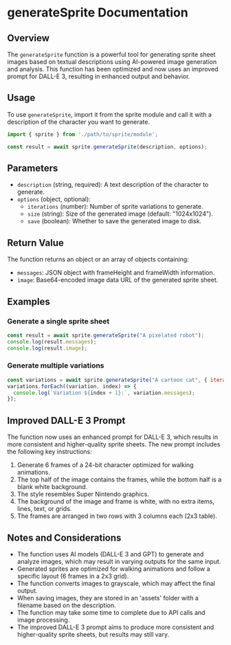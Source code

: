# generateSprite Documentation

## Overview

The `generateSprite` function is a powerful tool for generating sprite sheet images based on textual descriptions using AI-powered image generation and analysis. This function has been optimized and now uses an improved prompt for DALL-E 3, resulting in enhanced output and behavior.

## Usage

To use `generateSprite`, import it from the sprite module and call it with a description of the character you want to generate.

```javascript
import { sprite } from './path/to/sprite/module';

const result = await sprite.generateSprite(description, options);
```

## Parameters

- `description` (string, required): A text description of the character to generate.
- `options` (object, optional):
  - `iterations` (number): Number of sprite variations to generate.
  - `size` (string): Size of the generated image (default: "1024x1024").
  - `save` (boolean): Whether to save the generated image to disk.

## Return Value

The function returns an object or an array of objects containing:

- `messages`: JSON object with frameHeight and frameWidth information.
- `image`: Base64-encoded image data URL of the generated sprite sheet.

## Examples

### Generate a single sprite sheet

```javascript
const result = await sprite.generateSprite("A pixelated robot");
console.log(result.messages);
console.log(result.image);
```

### Generate multiple variations

```javascript
const variations = await sprite.generateSprite("A cartoon cat", { iterations: 3 });
variations.forEach((variation, index) => {
  console.log(`Variation ${index + 1}:`, variation.messages);
});
```

## Improved DALL-E 3 Prompt

The function now uses an enhanced prompt for DALL-E 3, which results in more consistent and higher-quality sprite sheets. The new prompt includes the following key instructions:

1. Generate 6 frames of a 24-bit character optimized for walking animations.
2. The top half of the image contains the frames, while the bottom half is a blank white background.
3. The style resembles Super Nintendo graphics.
4. The background of the image and frame is white, with no extra items, lines, text, or grids.
5. The frames are arranged in two rows with 3 columns each (2x3 table).

## Notes and Considerations

- The function uses AI models (DALL-E 3 and GPT) to generate and analyze images, which may result in varying outputs for the same input.
- Generated sprites are optimized for walking animations and follow a specific layout (6 frames in a 2x3 grid).
- The function converts images to grayscale, which may affect the final output.
- When saving images, they are stored in an 'assets' folder with a filename based on the description.
- The function may take some time to complete due to API calls and image processing.
- The improved DALL-E 3 prompt aims to produce more consistent and higher-quality sprite sheets, but results may still vary.